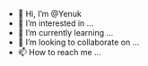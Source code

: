 - 👋 Hi, I’m @Yenuk
- 👀 I’m interested in ...
- 🌱 I’m currently learning ...
- 💞️ I’m looking to collaborate on ...
- 📫 How to reach me ...

<!---
Yenuk/Yenuk is a ✨ special ✨ repository because its `README.md` (this file) appears on your GitHub profile.
You can click the Preview link to take a look at your changes.
--->
